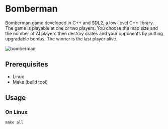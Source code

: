 # Bomberman
Bomberman game developed in C++ and SDL2, a low-level C++ library.  
The game is playable at one or two players. You choose the map size and the number of AI players then destroy crates and your opponents by putting upgradable bombs.
The winner is the last player alive.

![bomberman](https://github.com/tokimogo/bomberman/blob/master/screenshot.jpg)

## Prerequisites
* Linux
* Make (build tool)
## Usage
### On Linux
```
make all
```
